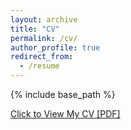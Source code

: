 ```yaml
---
layout: archive
title: "CV"
permalink: /cv/
author_profile: true
redirect_from:
  - /resume
---
```


{% include base_path %}

<a href="http://Yinsight.github.io/files/CV_Jan20_Yunting_Yin.pdf" target="_blank">Click to View My CV [PDF]</a>

